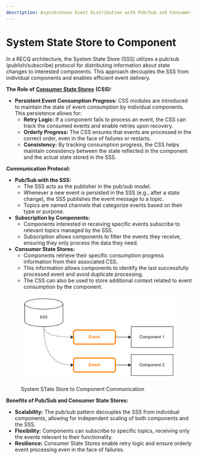 ```yaml
---
description: Asynchronous Event Distribution with Pub/Sub and Consumer State Stores
---
```


# System State Store to Component

In a RECQ architecture, the System State Store (SSS) utilizes a pub/sub (publish/subscribe) protocol for distributing information about state changes to interested components. This approach decouples the SSS from individual components and enables efficient event delivery.

**The Role of** [**Consumer State Stores**](../../evento-framework/bundle/consumer-state-store.md) **(CSS):**

* **Persistent Event Consumption Progress:** CSS modules are introduced to maintain the state of event consumption by individual components. This persistence allows for:
  * **Retry Logic:** If a component fails to process an event, the CSS can track the consumed events and enable retries upon recovery.
  * **Orderly Progress:** The CSS ensures that events are processed in the correct order, even in the face of failures or restarts.
  * **Consistency:** By tracking consumption progress, the CSS helps maintain consistency between the state reflected in the component and the actual state stored in the SSS.

**Communication Protocol:**

* **Pub/Sub with the SSS:**
  * The SSS acts as the publisher in the pub/sub model.
  * Whenever a new event is persisted in the SSS (e.g., after a state change), the SSS publishes the event message to a topic.
  * Topics are named channels that categorize events based on their type or purpose.
* **Subscription by Components:**
  * Components interested in receiving specific events subscribe to relevant topics managed by the SSS.
  * Subscription allows components to filter the events they receive, ensuring they only process the data they need.
* **Consumer State Stores:**
  * Components retrieve their specific consumption progress information from their associated CSS.
  * This information allows components to identify the last successfully processed event and avoid duplicate processing.
  * The CSS can also be used to store additional context related to event consumption by the component.

<figure><img src="../../.gitbook/assets/image (48).png" alt=""><figcaption><p>System STate Store to Component Communication</p></figcaption></figure>

**Benefits of Pub/Sub and Consumer State Stores:**

* **Scalability:** The pub/sub pattern decouples the SSS from individual components, allowing for independent scaling of both components and the SSS.
* **Flexibility:** Components can subscribe to specific topics, receiving only the events relevant to their functionality.
* **Resilience:** Consumer State Stores enable retry logic and ensure orderly event processing even in the face of failures.
